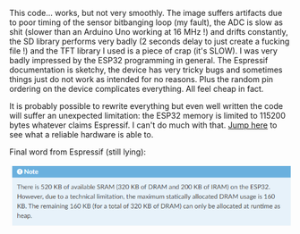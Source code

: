 This code... works, but not very smoothly. The image suffers artifacts due to poor timing of the sensor bitbanging loop (my fault), the ADC is slow as shit (slower than an Arduino Uno working at 16 MHz !) and drifts constantly, the SD library performs very badly (2 seconds delay to just create a fucking file !) and the TFT library I used is a piece of crap (it's SLOW). I was very badly impressed by the ESP32 programming in general. The Espressif documentation is sketchy, the device has very tricky bugs and sometimes things just do not work as intended for no reasons. Plus the random pin ordering on the device complicates everything. All feel cheap in fact.

It is probably possible to rewrite everything but even well written the code will suffer an unexpected limitation: the ESP32 memory is limited to 115200 bytes whatever claims Espressif. I can't do much with that. [Jump here](https://github.com/Raphael-Boichot/Mitsubishi-M64282FP-dashcam) to see what a reliable hardware is able to.

Final word from Espressif (still lying):

![](/ESP32_version_beta/ESP32_specifications.png)
